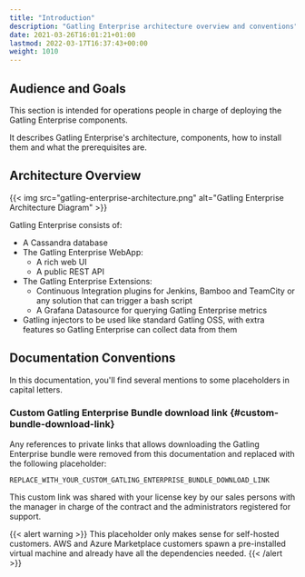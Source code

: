 ```yaml
---
title: "Introduction"
description: "Gatling Enterprise architecture overview and conventions"
date: 2021-03-26T16:01:21+01:00
lastmod: 2022-03-17T16:37:43+00:00
weight: 1010
---
```


## Audience and Goals

This section is intended for operations people in charge of deploying the Gatling Enterprise components.

It describes Gatling Enterprise's architecture, components, how to install them and what the prerequisites are.

## Architecture Overview

{{< img src="gatling-enterprise-architecture.png" alt="Gatling Enterprise Architecture Diagram" >}}

Gatling Enterprise consists of:

- A Cassandra database
- The Gatling Enterprise WebApp:
  * A rich web UI
  * A public REST API
- The Gatling Enterprise Extensions:
  * Continuous Integration plugins for Jenkins, Bamboo and TeamCity or any solution that can trigger a bash script
  * A Grafana Datasource for querying Gatling Enterprise metrics
- Gatling injectors to be used like standard Gatling OSS, with extra features so Gatling Enterprise can collect data from them

## Documentation Conventions

In this documentation, you'll find several mentions to some placeholders in capital letters.

### Custom Gatling Enterprise Bundle download link {#custom-bundle-download-link}

Any references to private links that allows downloading the Gatling Enterprise bundle were removed from this documentation and replaced with the following placeholder:

```
REPLACE_WITH_YOUR_CUSTOM_GATLING_ENTERPRISE_BUNDLE_DOWNLOAD_LINK
```

This custom link was shared with your license key by our sales persons with the manager in charge of the contract and the administrators registered for support.

{{< alert warning >}}
This placeholder only makes sense for self-hosted customers. AWS and Azure Marketplace customers spawn a pre-installed virtual machine and already have all the dependencies needed.
{{< /alert >}}
